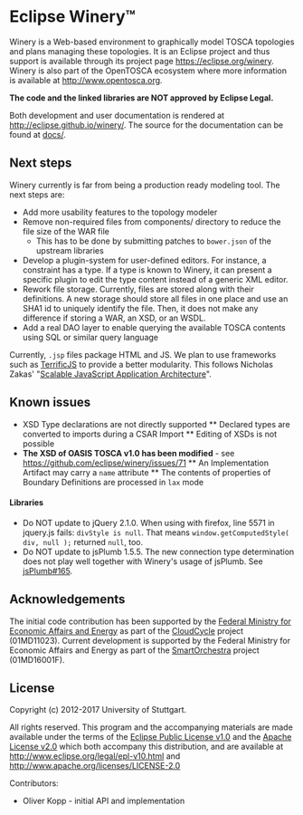 # Eclipse Winery™

Winery is a Web-based environment to graphically model TOSCA topologies and plans managing these topologies.
It is an Eclipse project and thus support is available through its project page <https://eclipse.org/winery>.
Winery is also part of the OpenTOSCA ecosystem where more information is available at <http://www.opentosca.org>.

**The code and the linked libraries are NOT approved by Eclipse Legal.**

Both development and user documentation is rendered at <http://eclipse.github.io/winery/>.
The source for the documentation can be found at [docs/](docs).

## Next steps
Winery currently is far from being a production ready modeling tool.
The next steps are:

* Add more usability features to the topology modeler
* Remove non-required files from components/ directory to reduce the file size of the WAR file
  * This has to be done by submitting patches to `bower.json` of the upstream libraries
* Develop a plugin-system for user-defined editors. For instance, a constraint has a type. If a type is known to Winery, it can present a specific plugin to edit the type content instead of a generic XML editor.
* Rework file storage. Currently, files are stored along with their definitions. A new storage should store all files in one place and use an SHA1 id to uniquely identify the file. Then, it does not make any difference if storing a WAR, an XSD, or an WSDL.
* Add a real DAO layer to enable querying the available TOSCA contents using SQL or similar query language

Currently, `.jsp` files package HTML and JS.
We plan to use frameworks such as [TerrificJS] to provide a better modularity.
This follows Nicholas Zakas' "[Scalable JavaScript Application Architecture]".

## Known issues

* XSD Type declarations are not directly supported
** Declared types are converted to imports during a CSAR Import
** Editing of XSDs is not possible
* **The XSD of OASIS TOSCA v1.0 has been modified** - see https://github.com/eclipse/winery/issues/71
** An Implementation Artifact may carry a `name` attribute
** The contents of properties of Boundary Definitions are processed in `lax` mode

#### Libraries

* Do NOT update to jQuery 2.1.0.
  When using with firefox, line 5571 in jquery.js fails: `divStyle is null`.
  That means `window.getComputedStyle( div, null );` returned `null`, too.
* Do NOT update to jsPlumb 1.5.5.
  The new connection type determination does not play well together with Winery's usage of jsPlumb. See [jsPlumb#165].

## Acknowledgements

The initial code contribution has been supported by the [Federal Ministry for Economic Affairs and Energy] as part of the [CloudCycle] project (01MD11023).
Current development is supported by the Federal Ministry for Economic Affairs and Energy as part of the [SmartOrchestra] project (01MD16001F).

## License

Copyright (c) 2012-2017 University of Stuttgart.

All rights reserved. This program and the accompanying materials
are made available under the terms of the [Eclipse Public License v1.0]
and the [Apache License v2.0] which both accompany this distribution,
and are available at http://www.eclipse.org/legal/epl-v10.html
and http://www.apache.org/licenses/LICENSE-2.0

Contributors:
* Oliver Kopp - initial API and implementation

 [Apache License v2.0]: http://www.apache.org/licenses/LICENSE-2.0.html
 [bug421284]: https://bugs.eclipse.org/bugs/show_bug.cgi?id=421284
 [bower]: https://github.com/bower/bower
 [chocolatey]: http://chocolatey.org/
 [CloudCycle]: http://www.cloudcycle.org/en/
 [Eclipse Public License v1.0]: http://www.eclipse.org/legal/epl-v10.html
 [Eclipse IDE for Java EE Developers]: https://www.eclipse.org/downloads/packages/eclipse-ide-java-ee-developers/neon2
 [Federal Ministry for Economic Affairs and Energy]: http://www.bmwi.de/EN/
 [frontend-maven-plugin]: https://github.com/eirslett/frontend-maven-plugin
 [jsPlumb#165]: https://github.com/jsplumb/jsPlumb/issues/165
 [m2e-wtp]: http://eclipse.org/m2e-wtp/
 [m2eclipse]: http://eclipse.org/m2e/
 [nodejs]: http://nodejs.org/download/
 [Scalable JavaScript Application Architecture]: http://www.slideshare.net/nzakas/scalable-javascript-application-architecture-2012
 [SmartOrchestra]: http://smartorchestra.de/en/
 [TerrificJS]: http://terrifically.org/
